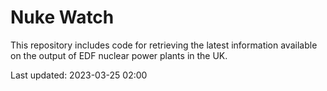 # Nuke Watch

This repository includes code for retrieving the latest information available on the output of EDF nuclear power plants in the UK.

Last updated: 2023-03-25 02:00